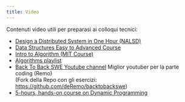 ```yaml
---
title: Video
---
```


Contenuti video utili per preparasi ai colloqui tecnici:

- [Design a Distributed System in One Hour (NALSD)](https://www.youtube.com/watch?v=bOXkgMuVuYY)
- [Data Structures Easy to Advanced Course](https://www.youtube.com/watch?v=RBSGKlAvoiM)
- [Intro to Algorithm (MIT Course)](https://www.youtube.com/playlist?list=PLUl4u3cNGP63EdVPNLG3ToM6LaEUuStEY)
- [Algorithms playlist](https://www.youtube.com/playlist?list=PLDN4rrl48XKpZkf03iYFl-O29szjTrs_O)
- [Back To Back SWE Youtube channel](https://www.youtube.com/channel/UCmJz2DV1a3yfgrR7GqRtUUA) Miglior youtuber per la parte coding (Remo) <br />
  (Fork della Repo con gli esercizi: https://github.com/deRemo/backtobackswe)
- [5-hours, hands-on course on Dynamic Programming ](https://www.youtube.com/watch?v=oBt53YbR9Kk)
